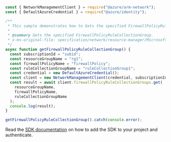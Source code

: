 ```javascript
const { NetworkManagementClient } = require("@azure/arm-network");
const { DefaultAzureCredential } = require("@azure/identity");

/**
 * This sample demonstrates how to Gets the specified FirewallPolicyRuleCollectionGroup.
 *
 * @summary Gets the specified FirewallPolicyRuleCollectionGroup.
 * x-ms-original-file: specification/network/resource-manager/Microsoft.Network/stable/2021-05-01/examples/FirewallPolicyRuleCollectionGroupGet.json
 */
async function getFirewallPolicyRuleCollectionGroup() {
  const subscriptionId = "subid";
  const resourceGroupName = "rg1";
  const firewallPolicyName = "firewallPolicy";
  const ruleCollectionGroupName = "ruleCollectionGroup1";
  const credential = new DefaultAzureCredential();
  const client = new NetworkManagementClient(credential, subscriptionId);
  const result = await client.firewallPolicyRuleCollectionGroups.get(
    resourceGroupName,
    firewallPolicyName,
    ruleCollectionGroupName
  );
  console.log(result);
}

getFirewallPolicyRuleCollectionGroup().catch(console.error);
```

Read the [SDK documentation](https://github.com/Azure/azure-sdk-for-js/blob/%40azure%2Farm-network_27.0.0/sdk/network/arm-network/README.md) on how to add the SDK to your project and authenticate.
